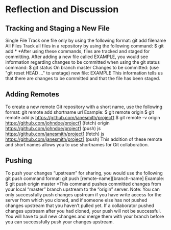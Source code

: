 # Reflection and Discussion
## Tracking and Staging a New File
Single File
Track one file only by using the following format:
git add filename
All Files
Track all files in a repository by using the following command:
$ git add *
*After using these commands, files are tracked and staged for committing.
After adding a new file called EXAMPLE, you would see information regarding changes to be committed when using the git status command:
$ git status
On branch master
Changes to be committed:
  (use "git reset HEAD ..." to unstage)
new file: EXAMPLE
This information tells us that there are changes to be committed and that the file has been staged.
## Adding Remotes
To create a new remote Git repository with a short name, use the following format:
git remote add shortname url
Example:
$ git remote
origin
$ git remote add js https://github.com/janesmith/project1
$ git remote -v
origin https://github.com/johndoe/project1 (fetch)
origin https://github.com/johndoe/project1 (push)
js     https://github.com/janesmith/project1 (fetch)
js     https://github.com/janesmith/project1 (push)
This addition of these remote and short names allows you to use shortnames for Git collaboration.
## Pushing
To push your changes “upstream” for sharing, you would use the following git push command format:
git push [remote-name][branch-name]
Example:
$ git push origin master
*This command pushes committed changes from your local “master” branch upstream to the “origin” server.
Note: You can only successfully push changes upstream if you have write access for the server from which you cloned, and if someone else has not pushed changes upstream that you haven’t pulled yet. If a collaborator pushed changes upstream after you had cloned, your push will not be successful. You will have to pull new changes and merge them with your branch before you can successfully push your changes upstream.